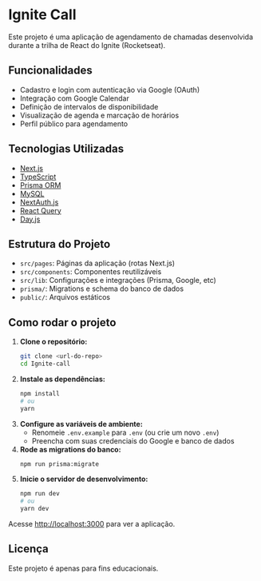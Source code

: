 # Ignite Call

Este projeto é uma aplicação de agendamento de chamadas desenvolvida durante a trilha de React do Ignite (Rocketseat).

## Funcionalidades
- Cadastro e login com autenticação via Google (OAuth)
- Integração com Google Calendar
- Definição de intervalos de disponibilidade
- Visualização de agenda e marcação de horários
- Perfil público para agendamento

## Tecnologias Utilizadas
- [Next.js](https://nextjs.org/)
- [TypeScript](https://www.typescriptlang.org/)
- [Prisma ORM](https://www.prisma.io/)
- [MySQL](https://www.mysql.com/)
- [NextAuth.js](https://next-auth.js.org/)
- [React Query](https://react-query.tanstack.com/)
- [Day.js](https://day.js.org/)

## Estrutura do Projeto
- `src/pages`: Páginas da aplicação (rotas Next.js)
- `src/components`: Componentes reutilizáveis
- `src/lib`: Configurações e integrações (Prisma, Google, etc)
- `prisma/`: Migrations e schema do banco de dados
- `public/`: Arquivos estáticos

## Como rodar o projeto

1. **Clone o repositório:**
   ```bash
   git clone <url-do-repo>
   cd Ignite-call
   ```
2. **Instale as dependências:**
   ```bash
   npm install
   # ou
   yarn
   ```
3. **Configure as variáveis de ambiente:**
   - Renomeie `.env.example` para `.env` (ou crie um novo `.env`)
   - Preencha com suas credenciais do Google e banco de dados
4. **Rode as migrations do banco:**
   ```bash
   npm run prisma:migrate
   ```
5. **Inicie o servidor de desenvolvimento:**
   ```bash
   npm run dev
   # ou
   yarn dev
   ```

Acesse [http://localhost:3000](http://localhost:3000) para ver a aplicação.

## Licença
Este projeto é apenas para fins educacionais.
